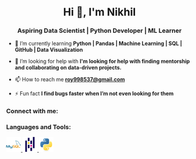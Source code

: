 <h1 align="center">Hi 👋, I'm Nikhil</h1>
<h3 align="center">Aspiring Data Scientist | Python Developer | ML Learner</h3>

- 🌱 I’m currently learning **Python | Pandas | Machine Learning | SQL | GitHub | Data Visualization**

- 🤝 I’m looking for help with **I'm looking for help with finding mentorship and collaborating on data-driven projects.**

- 📫 How to reach me **roy998537@gmail.com**

- ⚡ Fun fact **I find bugs faster when I’m not even looking for them**

<h3 align="left">Connect with me:</h3>
<p align="left">
</p>

<h3 align="left">Languages and Tools:</h3>
<p align="left"> <a href="https://www.mysql.com/" target="_blank" rel="noreferrer"> <img src="https://raw.githubusercontent.com/devicons/devicon/master/icons/mysql/mysql-original-wordmark.svg" alt="mysql" width="40" height="40"/> </a> <a href="https://pandas.pydata.org/" target="_blank" rel="noreferrer"> <img src="https://raw.githubusercontent.com/devicons/devicon/2ae2a900d2f041da66e950e4d48052658d850630/icons/pandas/pandas-original.svg" alt="pandas" width="40" height="40"/> </a> <a href="https://www.python.org" target="_blank" rel="noreferrer"> <img src="https://raw.githubusercontent.com/devicons/devicon/master/icons/python/python-original.svg" alt="python" width="40" height="40"/> </a> </p>
